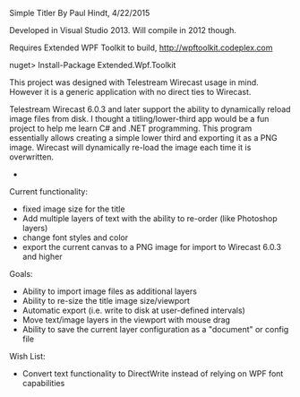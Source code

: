 Simple Titler
By Paul Hindt, 4/22/2015

Developed in Visual Studio 2013. Will compile in 2012 though.

Requires Extended WPF Toolkit to build, http://wpftoolkit.codeplex.com

nuget> Install-Package Extended.Wpf.Toolkit

This project was designed with Telestream Wirecast usage in mind.
However it is a generic application with no direct ties to Wirecast.

Telestream Wirecast 6.0.3 and later support the ability to dynamically reload image files from disk.
I thought a titling/lower-third app would be a fun project to help me learn C# and .NET programming.
This program essentially allows creating a simple lower third and exporting it as a PNG image.
Wirecast will dynamically re-load the image each time it is overwritten.

-

Current functionality:
- fixed image size for the title
- Add multiple layers of text with the ability to re-order (like Photoshop layers)
- change font styles and color
- export the current canvas to a PNG image for import to Wirecast 6.0.3 and higher

Goals:
- Ability to import image files as additional layers
- Ability to re-size the title image size/viewport
- Automatic export (i.e. write to disk at user-defined intervals)
- Move text/image layers in the viewport with mouse drag
- Ability to save the current layer configuration as a "document" or config file

Wish List:
- Convert text functionality to DirectWrite instead of relying on WPF font capabilities
